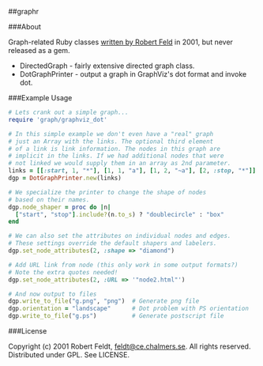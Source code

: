 ##graphr

###About

Graph-related Ruby classes [written by Robert Feld](http://rockit.sourceforge.net/subprojects/graphr/) in 2001, but never released as a gem.

* DirectedGraph - fairly extensive directed graph class.
* DotGraphPrinter - output a graph in GraphViz's dot format and invoke dot.



###Example Usage

```ruby
# Lets crank out a simple graph...
require 'graph/graphviz_dot'

# In this simple example we don't even have a "real" graph
# just an Array with the links. The optional third element 
# of a link is link information. The nodes in this graph are 
# implicit in the links. If we had additional nodes that were
# not linked we would supply them in an array as 2nd parameter.
links = [[:start, 1, "*"], [1, 1, "a"], [1, 2, "~a"], [2, :stop, "*"]]
dgp = DotGraphPrinter.new(links)

# We specialize the printer to change the shape of nodes
# based on their names.
dgp.node_shaper = proc do |n|
  ["start", "stop"].include?(n.to_s) ? "doublecircle" : "box"
end

# We can also set the attributes on individual nodes and edges.
# These settings override the default shapers and labelers.
dgp.set_node_attributes(2, :shape => "diamond")

# Add URL link from node (this only work in some output formats?)
# Note the extra quotes needed!
dgp.set_node_attributes(2, :URL => '"node2.html"')

# And now output to files
dgp.write_to_file("g.png", "png")  # Generate png file
dgp.orientation = "landscape"      # Dot problem with PS orientation
dgp.write_to_file("g.ps")          # Generate postscript file
```

###License

Copyright (c) 2001 Robert Feldt, feldt@ce.chalmers.se. All rights reserved. Distributed under GPL. See LICENSE.